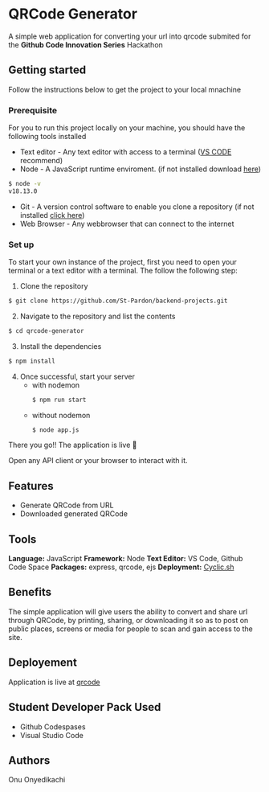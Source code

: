 # QRCode Generator
A simple web application for converting your url into qrcode submited for the **Github Code Innovation Series** Hackathon

## Getting started
Follow the instructions below to get the project to your local mnachine
### Prerequisite
For you to run this project locally on your machine, you should have the following tools installed
- Text editor - Any text editor with access to a terminal ([VS CODE](https://code.visualstudio.com/) recommend)
- Node - A JavaScript runtime enviroment. (if not installed download [here](https://nodejs.org/en/))

```sh
$ node -v
v18.13.0
```
- Git - A version control software to enable you clone a repository (if not installed [click here](https://git-scm.com/))
- Web Browser - Any webbrowser that can connect to the internet 

### Set up
To start your own instance of the project, first you need to open your terminal or a text editor with a terminal. The follow the following step:

1. Clone the repository
```bash
$ git clone https://github.com/St-Pardon/backend-projects.git
``` 

2. Navigate to the repository and list the contents
```bash
$ cd qrcode-generator
``` 
3. Install the dependencies
```bash
$ npm install
```

4. Once successful, start your server
    - with nodemon
        ```bash
        $ npm run start
        ```
    - without nodemon
        ```bash
        $ node app.js
        ```
There you go!! The application is live 🚀

Open any API client or your browser to interact with it.

## Features
- Generate QRCode from URL
- Downloaded generated QRCode

## Tools
**Language:** JavaScript
**Framework:** Node
**Text Editor:** VS Code, Github Code Space
**Packages:** express, qrcode, ejs
**Deployment:** [Cyclic.sh](https://cyclic.sh) 

## Benefits
The simple application will give users the ability to convert and share url through QRCode, by printing, sharing, or downloading it so as to post on public places, screens or media for people to scan and gain access to the site.


## Deployement
Application is live at [qrcode](https://dead-tan-greyhound-ring.cyclic.app)

## Student Developer Pack Used
- Github Codespases
- Visual Studio Code

## Authors
Onu Onyedikachi